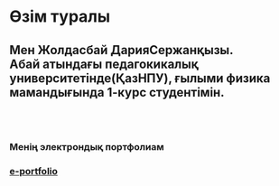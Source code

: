 <!DOCTYPE html>
<html>
<head>
<title>Page Title</title>
</head>
<body>

<h1>Өзім туралы</h1>
<h2>Мен Жолдасбай ДарияСержанқызы.
<br>
Абай атындағы педагокикалық университетінде(ҚазНПУ), ғылыми физика мамандығында 1-курс студентімін. </h2>

</body>
</html>

<!DOCTYPE html>
<html>
<body>

<br><br>
<h3>Менің электрондық портфолиам</h3>
<h3><a href="http://dariazoldasbaj.wixsite.com/my-site-3">e-portfolio</a></h3>

</body>
</html>
